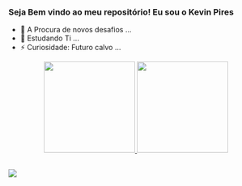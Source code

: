 ### Seja Bem vindo ao meu repositório! Eu sou o Kevin Pires 

- 🔭 A Procura de novos desafios ...
- 🌱 Estudando Ti ...
- ⚡ Curiosidade: Futuro calvo ...

<div align="center">
 <a href="https://github.com/KevinPires">
 <img height="180em" src="https://github-readme-stats.vercel.app/api?username=KevinPires&show_icons=true&theme=graywhite&include_all_commits=true&count_private=true"/>
 <img height="180em" src="https://github-readme-stats.vercel.app/api/top-langs/?username=KevinPires&layout=compact&langs_count=7&theme=graywhite"/>
</div>
  
##
 <div> 
  <a href = "mailto:kevinpiresdeoliveira@gmail.com"><img src="https://img.shields.io/badge/-Gmail-%23333?style=for-the-badge&logo=gmail&logoColor=white" target="_blank"></a>

</div>




